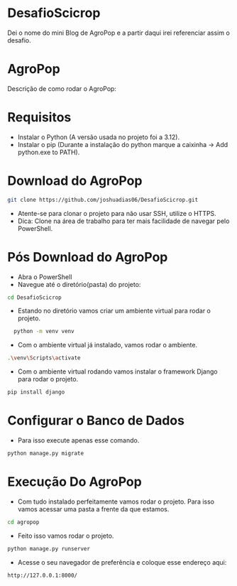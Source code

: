 # DesafioScicrop

Dei o nome do mini Blog de AgroPop e a partir daqui irei referenciar assim o desafio.

# AgroPop
Descrição de como rodar o AgroPop:

# Requisitos
- Instalar o Python (A versão usada no projeto foi a 3.12).
- Instalar o pip (Durante a instalação do python marque a caixinha -> Add python.exe to PATH).

# Download do AgroPop
```bash
git clone https://github.com/joshuadias06/DesafioScicrop.git
```
- Atente-se para clonar o projeto para não usar SSH, utilize o HTTPS.
- Dica: Clone na área de trabalho para ter mais facilidade de navegar pelo PowerShell.

# Pós Download do AgroPop
- Abra o PowerShell
- Navegue até o diretório(pasta) do projeto:
```bash
cd DesafioScicrop
```
- Estando no diretório vamos criar um ambiente virtual para rodar o projeto.
```bash
  python -m venv venv
```
- Com o ambiente virtual já instalado, vamos rodar o ambiente.
```bash
.\venv\Scripts\activate
```
- Com o ambiente virtual rodando vamos instalar o framework Django para rodar o projeto.
```bash
pip install django
```
# Configurar o Banco de Dados
- Para isso execute apenas esse comando.
```bash
python manage.py migrate
```

# Execução Do AgroPop
- Com tudo instalado perfeitamente vamos rodar o projeto. Para isso vamos acessar uma pasta a frente da que estamos.
```bash
cd agropop
```
- Feito isso vamos rodar o projeto.
```bash
python manage.py runserver
```
- Acesse o seu navegador de preferência e coloque esse endereço aqui:
```bash
http://127.0.0.1:8000/
```



